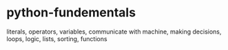 # python-fundementals
literals, operators, variables, communicate with machine, making decisions, loops, logic, lists, sorting, functions
